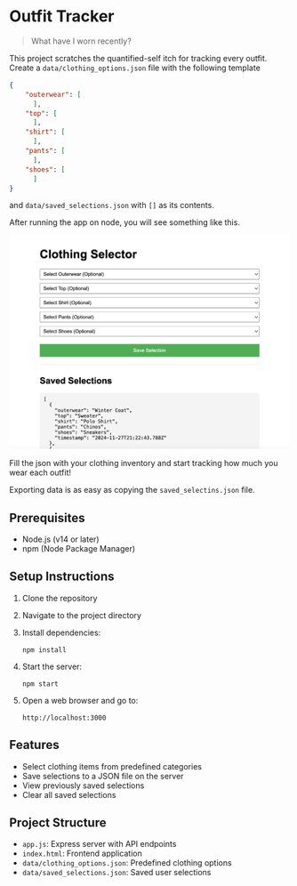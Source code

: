 # Outfit Tracker
> What have I worn recently?

This project scratches the quantified-self itch for tracking every outfit. 
Create a `data/clothing_options.json` file with the following template

```json
{
    "outerwear": [
      ],
    "top": [
      ],
    "shirt": [
      ],
    "pants": [
      ],
    "shoes": [   
      ]
}
```
and `data/saved_selections.json` with `[]` as its contents.

After running the app on node, you will see something like this.

![A screenshot of the app showing the UI. Several clothing category dropdowns and a button to save a selection.](/screenshot.png)

Fill the json with your clothing inventory and start tracking how much you wear each outfit!

Exporting data is as easy as copying the `saved_selectins.json` file.

## Prerequisites
- Node.js (v14 or later)
- npm (Node Package Manager)

## Setup Instructions

1. Clone the repository
2. Navigate to the project directory
3. Install dependencies:
   ```
   npm install
   ```

4. Start the server:
   ```
   npm start
   ```

5. Open a web browser and go to:
   ```
   http://localhost:3000
   ```

## Features
- Select clothing items from predefined categories
- Save selections to a JSON file on the server
- View previously saved selections
- Clear all saved selections

## Project Structure
- `app.js`: Express server with API endpoints
- `index.html`: Frontend application
- `data/clothing_options.json`: Predefined clothing options
- `data/saved_selections.json`: Saved user selections
